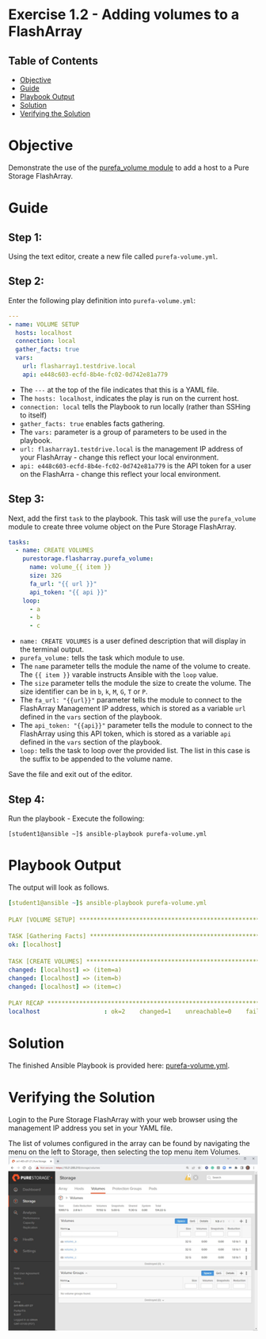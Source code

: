 # Exercise 1.2 - Adding volumes to a FlashArray

## Table of Contents

- [Objective](#objective)
- [Guide](#guide)
- [Playbook Output](#playbook-outbook)
- [Solution](#solution)
- [Verifying the Solution](#verifying-the-solution)

# Objective

Demonstrate the use of the [purefa_volume module](https://docs.ansible.com/ansible/latest/collections/purestorage/flasharray/purefa_volume_module.html) to add a host to a Pure Storage FlashArray.

# Guide

## Step 1:

Using the text editor, create a new file called `purefa-volume.yml`.

## Step 2:

Enter the following play definition into `purefa-volume.yml`:

```yaml
---
- name: VOLUME SETUP
  hosts: localhost
  connection: local
  gather_facts: true
  vars:
    url: flasharray1.testdrive.local
    api: e448c603-ecfd-8b4e-fc02-0d742e81a779
```

- The `---` at the top of the file indicates that this is a YAML file.
- The `hosts: localhost`, indicates the play is run on the current host.
- `connection: local` tells the Playbook to run locally (rather than SSHing to itself)
- `gather_facts: true` enables facts gathering.
- The `vars:` parameter is a group of parameters to be used in the playbook.
- `url: flasharray1.testdrive.local` is the management IP address of your FlashArray - change this reflect your local environment.
- `api: e448c603-ecfd-8b4e-fc02-0d742e81a779` is the API token for a user on the FlashArra - change this reflect your local environment.

## Step 3:

Next, add the first `task` to the playbook. This task will use the `purefa_volume` module to create three volume object on the Pure Storage FlashArray.

```yaml
tasks:
  - name: CREATE VOLUMES
    purestorage.flasharray.purefa_volume:
      name: volume_{{ item }}
      size: 32G
      fa_url: "{{ url }}"
      api_token: "{{ api }}"
    loop:
      - a
      - b
      - c
```

- `name: CREATE VOLUMES` is a user defined description that will display in the terminal output.
- `purefa_volume:` tells the task which module to use.
- The `name` parameter tells the module the name of the volume to create. The `{{ item }}` varable instructs Ansible with the `loop` value.
- The `size` parameter tells the module the size to create the volume. The size identifier can be in `b`, `k`, `M`, `G`, `T` or `P`.
- The `fa_url: "{{url}}"` parameter tells the module to connect to the FlashArray Management IP address, which is stored as a variable `url` defined in the `vars` section of the playbook.
- The `api_token: "{{api}}"` parameter tells the module to connect to the FlashArray using this API token, which is stored as a variable `api` defined in the `vars` section of the playbook.
- `loop:` tells the task to loop over the provided list. The list in this case is the suffix to be appended to the volume name.

Save the file and exit out of the editor.

## Step 4:

Run the playbook - Execute the following:

```
[student1@ansible ~]$ ansible-playbook purefa-volume.yml
```

# Playbook Output

The output will look as follows.

```yaml
[student1@ansible ~]$ ansible-playbook purefa-volume.yml

PLAY [VOLUME SETUP] *****************************************************************************************************

TASK [Gathering Facts] **************************************************************************************************
ok: [localhost]

TASK [CREATE VOLUMES] ***************************************************************************************************
changed: [localhost] => (item=a)
changed: [localhost] => (item=b)
changed: [localhost] => (item=c)

PLAY RECAP **************************************************************************************************************
localhost                  : ok=2    changed=1    unreachable=0    failed=0    skipped=0    rescued=0    ignored=0
```

# Solution

The finished Ansible Playbook is provided here: [purefa-volume.yml](https://github.com/PureStorage-OpenConnect/ansible-workshop/blob/master/1.2-add-volumes/purefa-volume.yml).

# Verifying the Solution

Login to the Pure Storage FlashArray with your web browser using the management IP address you set in your YAML file.

The list of volumes configured in the array can be found by navigating the menu on the left to Storage, then selecting the top menu item Volumes.![volumes](volumes.png)
